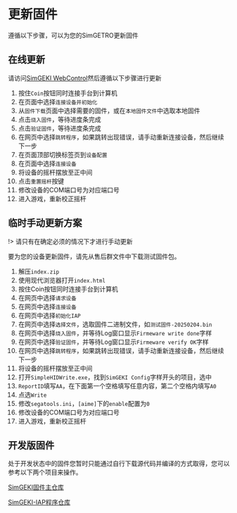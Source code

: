 # 更新固件

遵循以下步骤，可以为您的SimGETRO更新固件

## 在线更新

请访问[SimGEKI WebControl](https://simdevices-project.github.io/SimGEKI-WebControl/)然后遵循以下步骤进行更新

1. 按住`Coin`按钮同时连接手台到计算机
2. 在页面中选择`连接设备并初始化`
3. 从`固件下载`页面中选择需要的固件，或在`本地固件文件`中选取本地固件
4. 点击`烧入固件`，等待进度条完成
5. 点击`验证固件`，等待进度条完成
6. 在网页中选择`跳转程序`，如果跳转出现错误，请手动重新连接设备，然后继续下一步
7. 在页面顶部切换标签页到`设备配置`
8. 在页面中选择`连接设备`
9. 将设备的摇杆摆放至正中间
10. 点击`重置摇杆`按键
11. 修改设备的COM端口号为对应端口号
12. 进入游戏，重新校正摇杆

## 临时手动更新方案

!> 请只有在确定必须的情况下才进行手动更新

要为您的设备更新固件，请先从售后群文件中下载测试固件包。

1. 解压`index.zip`
2. 使用现代浏览器打开`index.html`
3. 按住Coin按钮同时连接手台到计算机
4. 在网页中选择`请求设备`
5. 在网页中选择`连接设备`
6. 在网页中选择`初始化IAP`
7. 在网页中选择`选择文件`，选取固件二进制文件，如`测试固件-20250204.bin`
8. 在网页中选择`烧入固件`，并等待Log窗口显示`Firmeware write done`字样
9. 在网页中选择`验证固件`，并等待Log窗口显示`Firmeware verify OK`字样
10. 在网页中选择`跳转程序`，如果跳转出现错误，请手动重新连接设备，然后继续下一步
11. 将设备的摇杆摆放至正中间
12. 打开`SimpleHIDWrite.exe`，找到`SimGEKI Config`字样开头的项目，选中
13. `ReportID`填写`AA`，在下面第一个空格填写任意内容，第二个空格内填写`A0`
14. 点选`Write`
15. 修改`segatools.ini`，`[aime]`下的`enable`配置为`0`
16. 修改设备的COM端口号为对应端口号
17. 进入游戏，重新校正摇杆

## 开发版固件

处于开发状态中的固件您暂时只能通过自行下载源代码并编译的方式取得，您可以参考以下两个项目来操作。

[SimGEKI固件主仓库](https://github.com/SimDevices-Project/SimGEKI)

[SimGEKI-IAP程序仓库](https://github.com/SimDevices-Project/SimGEKI-IAP)